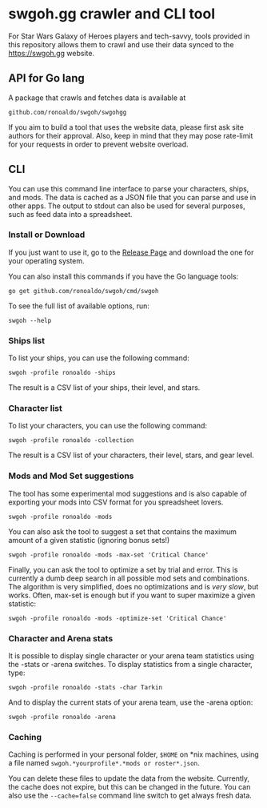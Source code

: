 # swgoh.gg crawler and CLI tool

For Star Wars Galaxy of Heroes players and tech-savvy, tools provided in this repository allows them to crawl and use their data synced to the https://swgoh.gg website.

## API for Go lang

A package that crawls and fetches data is available at

    github.com/ronoaldo/swgoh/swgohgg

If you aim to build a tool that uses the website data, please first ask site authors for their approval. Also, keep in mind that they may pose rate-limit for your requests in order to prevent website overload.

## CLI

You can use this command line interface to parse your characters, ships, and mods. The data is cached as a JSON file that you can parse and use in other apps. The output to stdout can also be used for several purposes, such as feed data into a spreadsheet.

### Install or Download

If you just want to use it, go to the [Release Page](https://github.com/ronoaldo/swgoh/releases) and download the one for your operating system.

You can also install this commands if you have the Go language tools:

    go get github.com/ronoaldo/swgoh/cmd/swgoh

To see the full list of available options, run:

    swgoh --help

### Ships list

To list your ships, you can use the following command:

    swgoh -profile ronoaldo -ships

The result is a CSV list of your ships, their level, and stars.

### Character list

To list your characters, you can use the following command:

    swgoh -profile ronoaldo -collection

The result is a CSV list of your characters, their level, stars, and gear level.

### Mods and Mod Set suggestions

The tool has some experimental mod suggestions and is also capable of exporting your mods into CSV format for you spreadsheet lovers.

    swgoh -profile ronoaldo -mods

You can also ask the tool to suggest a set that contains the maximum amount of a given statistic (ignoring bonus sets!)

    swgoh -profile ronoaldo -mods -max-set 'Critical Chance'

Finally, you can ask the tool to optimize a set by trial and error. This is currently a dumb deep search in all possible mod sets and combinations. The algorithm is very simplified, does no optimizations and is *very slow*, but works. Often, max-set is enough but if you want to super maximize a given statistic:

    swgoh -profile ronoaldo -mods -optimize-set 'Critical Chance'

### Character and Arena stats

It is possible to display single character or your arena team statistics using the -stats or -arena switches. To display statistics from a single character, type:

    swgoh -profile ronoaldo -stats -char Tarkin

And to display the current stats of your arena team, use the -arena option:

    swgoh -profile ronoaldo -arena

### Caching

Caching is performed in your personal folder, `$HOME` on *nix machines, using a file named `swgoh.*yourprofile*.*mods or roster*.json`.

You can delete these files to update the data from the website. Currently, the cache does not expire, but this can be changed in the future. You can also use the `--cache=false` command line switch to get always fresh data.
